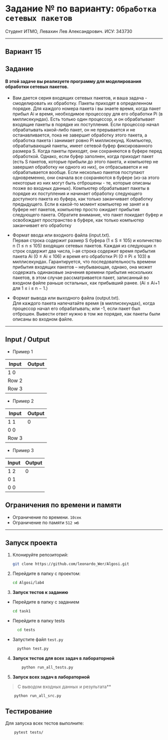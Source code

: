 # Задание № по варианту: `Обработка сетевых пакетов`

Студент ИТМО, Левахин Лев Александрович.
ИСУ: 343730

---

## Вариант 15

## Задание
#### В этой задаче вы реализуете программу для моделирования обработки сетевых пакетов.
- Вам дается серия входящих сетевых пакетов, и ваша задача - смоделировать их обработку. Пакеты приходят в определенном порядке. Для каждого
номера пакета i вы знаете время, когда пакет прибыл Ai и время, необходимое процессору для его обработки Pi (в миллисекундах). Есть только один
процессор, и он обрабатывает входящие пакеты в порядке их поступления.
Если процессор начал обрабатывать какой-либо пакет, он не прерывается и
не останавливается, пока не завершит обработку этого пакета, а обработка
пакета i занимает ровно Pi миллисекунд.
Компьютер, обрабатывающий пакеты, имеет сетевой буфер фиксированного
размера S. Когда пакеты приходят, они сохраняются в буфере перед обработкой. Однако, если буфер заполнен, когда приходит пакет (есть S пакетов,
которые прибыли до этого пакета, и компьютер не завершил обработку ни
одного из них), он отбрасывается и не обрабатывается вообще. Если несколько пакетов поступают одновременно, они сначала все сохраняются в буфере
(из-за этого некоторые из них могут быть отброшены - те, которые описаны
позже во входных данных). Компьютер обрабатывает пакеты в порядке их
поступления и начинает обработку следующего доступного пакета из буфера, как только заканчивает обработку предыдущего. Если в какой-то момент
компьютер не занят и в буфере нет пакетов, компьютер просто ожидает прибытия следующего пакета. Обратите внимание, что пакет покидает буфер и
освобождает пространство в буфере, как только компьютер заканчивает его
обработку

- Формат ввода или входного файла (input.txt).  
Первая строка содержит размер S буфера (1 ≤ S ≤ 105) и 
количество n (1 ≤ n ≤ 105) входящих сетевых пакетов. 
Каждая из следующих n строк содержит два числа, i-ая
строка содержит время прибытия пакета Ai (0 ≤ Ai ≤ 106) и время его обработки Pi (0 ≤ Pi ≤ 103) в миллисекундах. 
Гарантируется, что последовательность времени прибытия входящих пакетов – неубывающая, однако,
она может содержать одинаковые значения времени прибытия нескольких
пакетов, 
в этом случае рассматривается пакет, записанный во входном файле
раньше остальных, как прибывший ранее. 
(Ai ≤ Ai+1 для 1 ≤ i ≤ n − 1.)
- Формат вывода или выходного файла (output.txt).  
Для каждого пакета напечатайте время (в миллисекундах), 
когда процессор начал его обрабатывать; или -1, если пакет был отброшен.
Вывести ответ нужно в том же порядке, как пакеты были описаны во входном файле.

---

## Input / Output 
- Пример 1

| Input | Output |
|-------|--------|
| 1 0   |        |
| Row 2 |        |
| Row 3 |        |

- Пример 2

| Input | Output |
|-------|--------|
| 1 1   | 0      |
| 0 0   |        |
| Row 3 |        |

- Пример 3

| Input | Output |
|-------|--------|
| 1 2   | 0      |
| 0 1   |        |
| 0 0   |        |

## Ограничения по времени и памяти

- Ограничение по времени. `10сек`
- Ограничение по памяти `512 мб`

<hr>

## Запуск проекта
1. Клонируйте репозиторий:
   ```bash
   git clone https://github.com/leonardo_Wer/Algosi.git
   ```
2. Перейдите в папку с проектом:
   ```bash
   cd Algosi/lab4
   ```
3. **Запуск тестов к заданию**
 - Перейдите в папку с заданием
    ```bash
   cd task1
  - Перейдите в папку tests
    ```bash
      cd tests
  - Запустите файл `test.py`
    ```bash
      python test.py

4. **Запуск тестов для всех задач в лабораторной**
    ```bash
        python run_all_tests.py
    ```
5. **Запуск всех задач в лабораторной**
> С выводом входных данных и результата**
```bash
    python run_all_src.py
```

## Тестирование
Для запуска всех тестов выполните:
```bash
    pytest tests/
```
